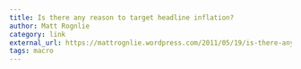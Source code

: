 ```yaml
---
title: Is there any reason to target headline inflation?
author: Matt Rognlie
category: link
external_url: https://mattrognlie.wordpress.com/2011/05/19/is-there-any-reason-to-target-headline-inflation/
tags: macro
---
```

